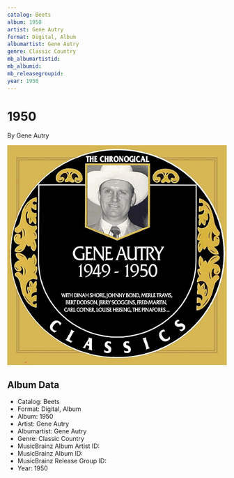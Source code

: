 ```yaml
---
catalog: Beets
album: 1950
artist: Gene Autry
format: Digital, Album
albumartist: Gene Autry
genre: Classic Country
mb_albumartistid: 
mb_albumid: 
mb_releasegroupid: 
year: 1950
---
```


# 1950

By Gene Autry

![](../../assets/beetscovers/Gene_Autry-1950.jpg)

## Album Data

- Catalog: Beets
- Format: Digital, Album
- Album: 1950
- Artist: Gene Autry
- Albumartist: Gene Autry
- Genre: Classic Country
- MusicBrainz Album Artist ID: 
- MusicBrainz Album ID: 
- MusicBrainz Release Group ID: 
- Year: 1950

